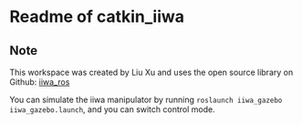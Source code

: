 # Readme of catkin_iiwa

## Note 

This workspace was created by Liu Xu and uses the open source library on Github: [iiwa_ros](https://github.com/epfl-lasa/iiwa_ros/tree/master?tab=readme-ov-file)

You can simulate the iiwa manipulator by running `roslaunch iiwa_gazebo iiwa_gazebo.launch`, and you can switch control mode.